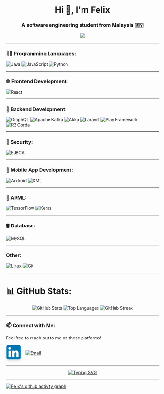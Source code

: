 <h1 align="center">Hi 👋, I'm Felix</h1>
<h3 align="center">A software engineering student from Malaysia 🇲🇾</h3>

<div align="center">
  <img src="https://user-images.githubusercontent.com/22107794/139580686-887df369-edb8-4bc8-b607-4fbf6d7e4866.gif">
</div>

---

### 👨‍💻 Programming Languages:

![Java](https://img.shields.io/badge/java-%23ED8B00.svg?style=for-the-badge&logo=openjdk&logoColor=white)
![JavaScript](https://img.shields.io/badge/javascript-%23323330.svg?style=for-the-badge&logo=javascript&logoColor=%23F7DF1E)
![Python](https://img.shields.io/badge/python-3670A0?style=for-the-badge&logo=python&logoColor=ffdd54)

---

### 🌐 Frontend Development:

![React](https://img.shields.io/badge/react-%2320232a.svg?style=for-the-badge&logo=react&logoColor=%2361DAFB)
<!-- Add other frontend technologies/badges here -->

---

### 🚀 Backend Development:

![GraphQL](https://img.shields.io/badge/-GraphQL-E10098?style=for-the-badge&logo=graphql&logoColor=white)
![Apache Kafka](https://img.shields.io/badge/Apache%20Kafka-000?style=for-the-badge&logo=apachekafka)
![Akka](https://img.shields.io/badge/Akka-87CEEB?style=for-the-badge&logoColor=black)
![Laravel](https://img.shields.io/badge/laravel-%23FF2D20.svg?style=for-the-badge&logo=laravel&logoColor=white)
![Play Framework](https://img.shields.io/badge/Play_Framework-84BD3F?style=for-the-badge&logo=play-framework&logoColor=white)
![R3 Corda](https://img.shields.io/badge/R3_Corda-EC1D24?style=for-the-badge&logo=corda&logoColor=white)

---

### 🔐 Security:

![EJBCA](https://img.shields.io/badge/EJBCA-004880?style=for-the-badge&logo=security&logoColor=white)

---

### 📱 Mobile App Development:

![Android](https://img.shields.io/badge/Android-3DDC84?style=for-the-badge&logo=android&logoColor=white)
![XML](https://img.shields.io/badge/XML-%23e34c26.svg?style=for-the-badge&logo=xml&logoColor=white)

---

### 🧠 AI/ML:

![TensorFlow](https://img.shields.io/badge/TensorFlow-%23FF6F00.svg?style=for-the-badge&logo=TensorFlow&logoColor=white)
![Keras](https://img.shields.io/badge/Keras-%23D00000.svg?style=for-the-badge&logo=Keras&logoColor=white)
<!-- Add other AI/ML technologies/badges here -->

---

### 🛢️ Database:

![MySQL](https://img.shields.io/badge/mysql-%2300f.svg?style=for-the-badge&logo=mysql&logoColor=white)
<!-- Add other database technologies/badges here -->

---

### Other:

![Linux](https://img.shields.io/badge/Linux-FCC624?style=for-the-badge&logo=linux&logoColor=black)
![Git](https://img.shields.io/badge/git-%23F05033.svg?style=for-the-badge&logo=git&logoColor=white)
<!-- Add other technologies/badges here -->

---

# 📊 GitHub Stats:

<p align="center">
  <img src="https://github-readme-stats.vercel.app/api?username=felixkeng&show_icons=true&theme=dark" alt="GitHub Stats" />
  <img src="https://github-readme-stats.vercel.app/api/top-langs/?username=felixkeng&layout=compact&theme=dark" alt="Top Languages" />
  <img src="https://github-readme-streak-stats.herokuapp.com/?user=felixkeng&theme=dark" alt="GitHub Streak" />
</p>

---

### 📫 Connect with Me:
Feel free to reach out to me on these platforms!

<p align="left">
    <a href="https://www.linkedin.com/in/abdul-Felix-b33ab7229/" target="_blank" rel="noreferrer" style="display: inline-block; vertical-align: middle;">
        <img src="https://raw.githubusercontent.com/devicons/devicon/master/icons/linkedin/linkedin-original.svg" alt="linkedin" width="50" height="50" style="border-radius: 10px; box-shadow: 0 4px 8px rgba(0,0,0,0.1); margin-right: 10px;"/>
    </a>
    <a href="mailto:hongeekeng@gmail.com" target="_blank" style="display: inline-block; vertical-align: middle;">
        <img src="https://img.shields.io/badge/Email-D14836?style=for-the-badge&logo=gmail&logoColor=white" height="40" alt="Email"/>
    </a>
</p>

---

<p align="center">
    <a href="https://git.io/typing-svg"><img src="https://readme-typing-svg.herokuapp.com?font=Fira+Code&size=25&duration=4000&pause=500&color=B7F734&width=435&lines=Thank+you+for+visiting...;Lets+connect+and+code!" alt="Typing SVG" /></a>
</p>

---

[![Felix's github activity graph](https://github-readme-activity-graph.vercel.app/graph?username=felixkeng&theme=react-dark)](https://github.com/ashutosh00710/github-readme-activity-graph)
